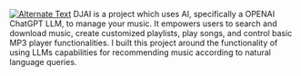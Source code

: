 [![Alternate Text](https://i.vimeocdn.com/video/1732969588-444ba5e895d57132389e168510e2ea601c1c288323b773a16e8b542e7e2d9efe-d_130x73)](https://vimeo.com/870774814 "DJAI Demo")
DJAI is a project which uses AI, specifically a OPENAI ChatGPT LLM, to manage your music. It empowers users to search and download music, create customized playlists, play songs, and control basic MP3 player functionalities. 
I built this project around the functionality of using LLMs capabilities for recommending music according to natural language queries.

